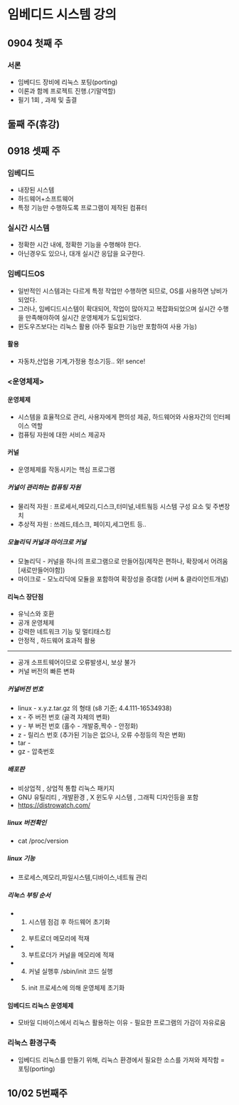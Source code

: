 # 임베디드 시스템 강의

## 0904 첫째 주
### 서론
* 임베디드 장비에 리눅스 포팅(porting)
* 이론과 함께 프로젝트 진행.(기말역할)
* 필기 1회 , 과제 및 출결

## 둘째 주(휴강)

## 0918 셋째 주
### 임베디드
* 내장된 시스템
* 하드웨어+소프트웨어
* 특정 기능만 수행하도록 프로그램이 제작된 컴퓨터

### 실시간 시스템
* 정확한 시간 내에, 정확한 기능을 수행해야 한다.
* 아닌경우도 있으나, 대개 실시간 응답을 요구한다.

### 임베디드OS
* 일반적인 시스템과는 다르게 특정 작업만 수행하면 되므로, OS를 사용하면 낭비가 되었다.
* 그러나, 임베디드시스템이 확대되어, 작업이 많아지고 복잡화되었으며 실시간 수행을 만족해야하여 실시간 운영체제가 도입되었다.
* 윈도우즈보다는 리눅스 활용 (아주 필요한 기능만 포함하여 사용 가능)

#### 활용
* 자동차,산업용 기계,가정용 청소기등..
와! sence!

### <운영체제>
#### 운영체제
* 시스템을 효율적으로 관리, 사용자에게 편의성 제공, 하드웨어와 사용자간의 인터페이스 역할
* 컴퓨팅 자원에 대한 서비스 제공자

#### 커널
* 운영체제를 작동시키는 핵심 프로그램
##### 커널이 관리하는 컴퓨팅 자원
* 물리적 자원 : 프로세서,메모리,디스크,터미널,네트웤등 시스템 구성 요소 및 주변장치
* 추상적 자원 : 쓰레드,테스크, 페이지,세그먼트 등..

##### 모놀리딕 커널과 마이크로 커널
* 모놀리딕 - 커널을 하나의 프로그램으로 만들어짐(제작은 편하나, 확장에서 어려움[새로만들어야함])
* 마이크로 - 모노리딕에 모듈을 포함하여 확장성을 증대함 (서버 & 클라이언트개념)

#### 리눅스 장단점
* 유닉스와 호환
* 공개 운영체제
* 강력한 네트워크 기능 및 멀티태스킹
* 안정적 , 하드웨어 효과적 활용
---
* 공개 소프트웨어이므로 오류발생시, 보상 불가
* 커널 버전의 빠른 변화
##### 커널버전 번호
* linux - x.y.z.tar.gz 의 형태 (s8 기준; 4.4.111-16534938)
* x - 주 버전 번호 (골격 자체의 변화)
* y - 부 버전 번호 (홀수 - 개발중,짝수 - 안정화)
* z - 릴리스 번호 (추가된 기능은 없으나, 오류 수정등의 작은 변화)
* tar - 
* gz - 압축번호

##### 배포판
* 비상업적 , 상업적 통합 리눅스 패키지
* GNU 유틸리티 , 개발환경 , X 윈도우 시스템 , 그래픽 디자인등을 포함
* https://distrowatch.com/

##### linux 버전확인
* cat /proc/version

##### linux 기능
* 프로세스,메모리,파일시스템,디바이스,네트웤 관리

##### 리눅스 부팅 순서
* 1) 시스템 점검 후 하드웨어 초기화
* 2) 부트로더 메모리에 적재
* 3) 부트로더가 커널을 메모리에 적재
* 4) 커널 실행후 /sbin/init 코드 실행
* 5) init 프로세스에 의해 운영체제 초기화

#### 임베디드 리눅스 운영체제
* 모바일 디바이스에서 리눅스 활용하는 이유 - 필요한 프로그램의 가감이 자유로움

### 리눅스 환경구축
* 임베디드 리눅스를 만들기 위해, 리눅스 환경에서 필요한 소스를 가져와 제작함 = 포팅(porting)

## 10/02 5번째주

